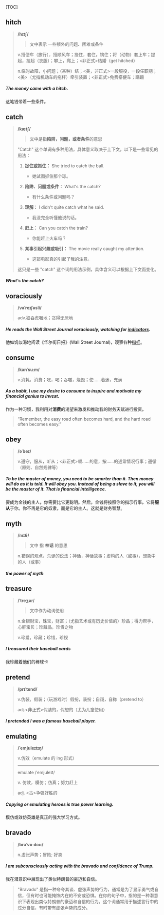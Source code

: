 [TOC]

## hitch

> **/hɪtʃ/**
>
> > 文中表示  一些额外的问题、困难或条件
>
> v.搭便车（旅行），搭顺风车；拴住，套住，钩住；将（动物）套上车；提起，拉起（衣服）；攀上，爬上；<非正式>结婚（get hitched）
>
> n.临时故障，小问题；（某种）结；<美，非正式>一段服役，一段任职期；<美>（尤指机动车的拖杆）牵引装置；<非正式>免费搭便车；蹒跚

##### The money came with a **hitch**.

这笔钱带着一些条件。

## catch

> **/kætʃ/**
>
> > 文中是指**陷阱，问题，或者条件**的意思
>
> "Catch" 这个单词有多种用法，具体意义取决于上下文。以下是一些常见的用法：
>
> 1. **捉住或抓住：** She tried to catch the ball.
>    - 她试图抓住那个球。
>
> 2. **陷阱、问题或条件：** What's the catch?
>    - 有什么条件或问题吗？
>
> 3. **理解：** I didn't quite catch what he said.
>    - 我没完全听懂他说的话。
>
> 4. **赶上：** Can you catch the train?
>    - 你能赶上火车吗？
>
> 5. **某事引起兴趣或吸引：** The movie really caught my attention.
>    - 这部电影真的引起了我的注意。
>
> 这只是一些 "catch" 这个词的用法示例，具体含义可以根据上下文而变化。

##### What's the **catch**?

## voraciously

> **/vəˈreɪʃəsli/**
>
> adv.狼吞虎咽地；贪得无厌地

##### He reads the Wall Street Journal **voraciously**, watching for <u>indicators</u>.

他如饥似渴地阅读《华尔街日报》(Wall Street Journal)，观察各种<u>指标</u>。

## consume

> **/kənˈsuːm/**
>
> v.消耗，消费；吃，喝；吞噬，烧毁；使……着迷，充满

##### As a habit, I use my desire to **consume** to inspire and motivate my financial genius to invest.

作为一种习惯，我利用对**消费**的渴望来激发和推动我的财务天赋进行投资。

> “Remember, the easy road often becomes hard, and the hard road often becomes easy.”
>

## obey

> **/əˈbeɪ/**
>
> v.遵守，服从，听从；<非正式>顺……的意，按……的通常情况行事；遵循（原则、自然规律等）

##### To be the master of money, you need to be smarter than it. Then money will do as it is told. It will **obey** you. Instead of being a slave to it, you will be the master of it. That is financial intelligence.

要成为金钱的主人，你需要比它更聪明。然后，金钱将按照你的指示行事。它将**服从**于你。你不再是它的奴隶，而是它的主人。这就是财务智慧。

## myth

> **/mɪθ/**
>
> > 文中 指 **神话**  的意思
>
> n.错误的观点，荒诞的说法；神话，神话故事；虚构的人（或事），想象中的人（或事）

##### the power of **myth**

## treasure

> **/ˈtreʒər/**
>
> > 文中作为动词使用
>
> n.金银财宝，珠宝，财富；（尤指艺术或有历史价值的）珍品；得力帮手，心肝宝贝；珍藏品，珍贵之物
>
> v.珍爱，珍藏；珍惜，珍视

##### I **treasured** their baseball cards

我珍藏着他们的棒球卡

## pretend

> **/prɪˈtend/**
>
> v.伪装，假装；（玩游戏时）假扮，装扮；自诩，自称（pretend to）
>
> adj.<非正式>假装的，假想的（尤为儿童使用）

##### I **pretended** I was a famous baseball player.

## emulating

> **/ˈemjuleɪtɪŋ/**
>
> v.仿效（emulate 的 ing 形式）
>
> ---
>
> emulate	/ˈemjuleɪt/
>
> v.
> 仿效，模仿；仿真；努力赶上
>
> adj.
> <古>争强好胜的

##### Copying or **emulating** heroes is true power learning.

模仿或效仿英雄是真正的强大学习方式。

## bravado

> **/brəˈvɑːdoʊ/**
>
> n.虚张声势；冒险; 好卖

##### I am subconsciously acting with the **bravado** and confidence of Trump.

我在潜意识中展现出了类似特朗普的豪迈和自信。

> "Bravado" 是指一种夸夸其谈、虚张声势的行为，通常是为了显示勇气或自信，但有时也可能掩饰内在的不安或恐惧。在你的句子中，指的是一种潜意识下表现出类似特朗普的豪迈和自信的行为。这个词通常用于描述言行中的过分自信，有时带有虚张声势的成分。